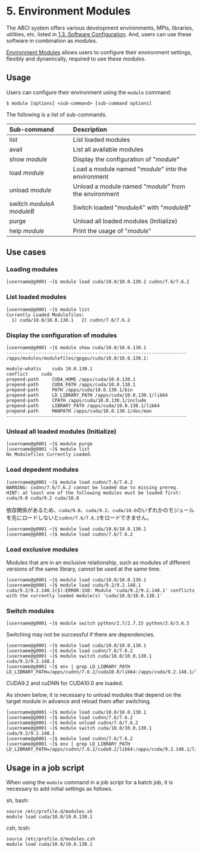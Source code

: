 # 5. Environment Modules

The ABCI system offers various development environments, MPIs, libraries, utilities, etc. listed in [1.3. Software Configuration](01.md#software-configuration). And, users can use these software in combination as *module*s.

[Environment Modules](http://modules.sourceforge.net/) allows users to configure their environment settings, flexibly and dynamically, required to use these *module*s.

## Usage

Users can configure their environment using the `module` command:

```
$ module [options] <sub-command> [sub-command options]
```

The following is a list of sub-commands.

| Sub-command | Description |
|:--|:--|
| list | List loaded modules |
| avail | List all available modules |
| show *module* | Display the configuration of "*module*" |
| load *module* | Load a module named "*module*" into the environment |
| unload *module* | Unload a module named "*module*" from the environment |
| switch *moduleA* *moduleB* | Switch loaded "*moduleA*" with "*moduleB*" |
| purge | Unload all loaded modules (Initialize) |
| help *module* | Print the usage of "*module*" |

## Use cases

### Loading modules

```
[username@g0001 ~]$ module load cuda/10.0/10.0.130.1 cudnn/7.6/7.6.2
```

### List loaded modules

```
[username@g0001 ~]$ module list
Currently Loaded Modulefiles:
  1) cuda/10.0/10.0.130.1   2) cudnn/7.6/7.6.2
```

### Display the configuration of modules

```
[username@g0001 ~]$ module show cuda/10.0/10.0.130.1
-------------------------------------------------------------------
/apps/modules/modulefiles/gpgpu/cuda/10.0/10.0.130.1:

module-whatis	 cuda 10.0.130.1
conflict	 cuda
prepend-path	 CUDA_HOME /apps/cuda/10.0.130.1
prepend-path	 CUDA_PATH /apps/cuda/10.0.130.1
prepend-path	 PATH /apps/cuda/10.0.130.1/bin
prepend-path	 LD_LIBRARY_PATH /apps/cuda/10.0.130.1/lib64
prepend-path	 CPATH /apps/cuda/10.0.130.1/include
prepend-path	 LIBRARY_PATH /apps/cuda/10.0.130.1/lib64
prepend-path	 MANPATH /apps/cuda/10.0.130.1/doc/man
-------------------------------------------------------------------
```

### Unload all loaded modules (Initialize)

```
[username@g0001 ~]$ module purge
[username@g0001 ~]$ module list
No Modulefiles Currently Loaded.
```

### Load depedent modules

```
[username@g0001 ~]$ module load cudnn/7.6/7.6.2
WARNING: cudnn/7.6/7.6.2 cannot be loaded due to missing prereq.
HINT: at least one of the following modules must be loaded first: cuda/9.0 cuda/9.2 cuda/10.0
```

依存関係があるため、`cuda/9.0`、`cuda/9.2`、`cuda/10.0`のいずれかのモジュールを先にロードしないと`cudnn/7.6/7.6.2`をロードできません。

```
[username@g0001 ~]$ module load cuda/10.0/10.0.130.1
[username@g0001 ~]$ module load cudnn/7.6/7.6.2
```

### Load exclusive modules

Modules that are in an exclusive relationship, such as modules of different versions of the same library, cannot be used at the same time.

```
[username@g0001 ~]$ module load cuda/10.0/10.0.130.1
[username@g0001 ~]$ module load cuda/9.2/9.2.148.1
cuda/9.2/9.2.148.1(5):ERROR:150: Module 'cuda/9.2/9.2.148.1' conflicts with the currently loaded module(s) 'cuda/10.0/10.0.130.1'
```

### Switch modules

```
[username@g0001 ~]$ module switch python/2.7/2.7.15 python/3.6/3.6.5
```

Switching may not be successful if there are dependencies.

```
[username@g0001 ~]$ module load cuda/10.0/10.0.130.1
[username@g0001 ~]$ module load cudnn/7.6/7.6.2
[username@g0001 ~]$ module switch cuda/10.0/10.0.130.1 cuda/9.2/9.2.148.1
[username@g0001 ~]$ env | grep LD_LIBRARY_PATH
LD_LIBRARY_PATH=/apps/cudnn/7.6.2/cuda10.0/lib64:/apps/cuda/9.2.148.1/lib64
```

CUDA9.2 and cuDNN for CUDA10.0 are loaded.

As shown below, it is necessary to unload modules that depend on the target module in advance and reload them after switching.

```
[username@g0001 ~]$ module load cuda/10.0/10.0.130.1
[username@g0001 ~]$ module load cudnn/7.6/7.6.2
[username@g0001 ~]$ module unload cudnn/7.6/7.6.2
[username@g0001 ~]$ module switch cuda/10.0/10.0.130.1 cuda/9.2/9.2.148.1
[username@g0001 ~]$ module load cudnn/7.6/7.6.2
[username@g0001 ~]$ env | grep LD_LIBRARY_PATH
LD_LIBRARY_PATH=/apps/cudnn/7.6.2/cuda9.2/lib64:/apps/cuda/9.2.148.1/lib64
```

## Usage in a job script

When using the `module` command in a job script for a batch job, it is necessary to add initial settings as follows.

sh, bash:

```
source /etc/profile.d/modules.sh
module load cuda/10.0/10.0.130.1
```

csh, tcsh:

```
source /etc/profile.d/modules.csh
module load cuda/10.0/10.0.130.1
```
